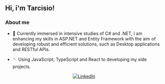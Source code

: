 ## Hi, i'm Tarcisio!

### About me

- 🌱 Currently immersed in intensive studies of C# and .NET, I am enhancing my skills in ASP.NET and Entity Framework with the aim of developing robust and efficient solutions, such as Desktop applications and RESTful APIs.

- 🪡 Using JavaScript, TypeScript and React to developing my side projects.
  
<p align="center">
  <a href="https://www.linkedin.com/in/tqrcisio/">
    <img alt="LinkedIn" src="https://img.shields.io/badge/LinkedIn-Tarcisio-blue?style=flat-square&logo=linkedin">
  </a>
</p>

